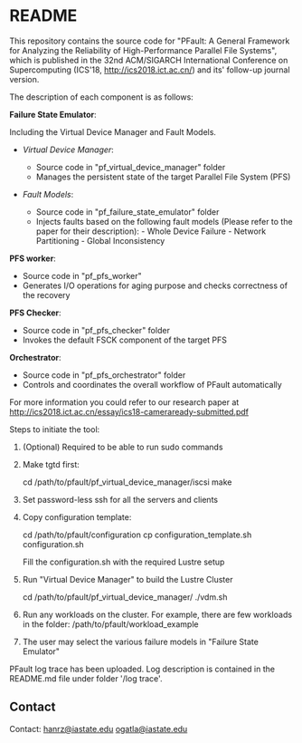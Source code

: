 # README #
This repository contains the source code for "PFault: A General Framework for Analyzing the 
Reliability of High-Performance Parallel File Systems", which is published in the 
32nd ACM/SIGARCH International Conference on Supercomputing (ICS'18, http://ics2018.ict.ac.cn/)
 and its' follow-up journal version.

The description of each component is as follows:

**Failure State Emulator**:

Including the Virtual Device Manager and Fault Models.
- *Virtual Device Manager*:
  - Source code in "pf_virtual_device_manager" folder
  - Manages the persistent state of the target Parallel File System (PFS)

- *Fault Models*:
  - Source code in "pf_failure_state_emulator" folder
  - Injects faults based on the following fault models (Please refer to the paper for their description):
        - Whole Device Failure
        - Network Partitioning
        - Global Inconsistency

**PFS worker**:
  - Source code in "pf_pfs_worker"
  - Generates I/O operations for aging purpose and checks correctness of the recovery

**PFS Checker**:
  - Source code in "pf_pfs_checker" folder
  - Invokes the default FSCK component of the target PFS
  
**Orchestrator**:
  - Source code in "pf_pfs_orchestrator" folder
  - Controls and coordinates the overall workflow of PFault automatically

For more information you could refer to our research paper 
at http://ics2018.ict.ac.cn/essay/ics18-cameraready-submitted.pdf


Steps to initiate the tool:

  1.  (Optional) Required to be able to run sudo commands

  2.  Make tgtd first:
 
      cd /path/to/pfault/pf_virtual_device_manager/iscsi
      make

  3.  Set password-less ssh for all the servers and clients
  
  4.  Copy configuration template:

      cd /path/to/pfault/configuration
      cp configuration_template.sh configuration.sh

      Fill the configuration.sh with the required Lustre setup

  5.  Run "Virtual Device Manager" to build the Lustre Cluster 

      cd /path/to/pfault/pf_virtual_device_manager/
      ./vdm.sh

  6.  Run any workloads on the cluster. For example, there are few workloads in the folder:
      /path/to/pfault/workload_example
  
  7.  The user may select the various failure models in "Failure State Emulator"

PFault log trace has been uploaded. Log description is contained in the README.md file under folder '/log trace'.

## Contact ##
Contact: hanrz@iastate.edu ogatla@iastate.edu 
